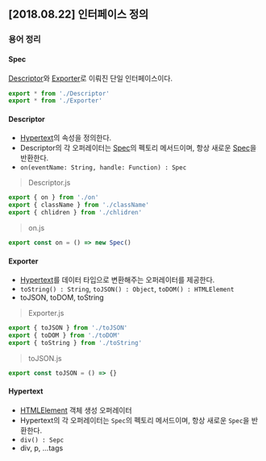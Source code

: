 ## [2018.08.22] 인터페이스 정의
### 용어 정리
#### Spec
[Descriptor](#Descriptor)와 [Exporter](#Exporter)로 이뤄진 단일 인터페이스이다.
```js
export * from './Descriptor'
export * from './Exporter'
```

#### Descriptor
- [Hypertext](#Hypertext)의 속성을 정의한다.
- Descriptor의 각 오퍼레이터는 [Spec](#Spec)의 펙토리 메서드이며, 항상 새로운 [Spec](#Spec)을 반환한다.
- `on(eventName: String, handle: Function) : Spec`

> Descriptor.js
```js
export { on } from './on'
export { className } from './className'
export { chlidren } from './chlidren'
```

> on.js
```js
export const on = () => new Spec()
```

#### Exporter
- [Hypertext](#Hypertext)를 데이터 타입으로 변환해주는 오퍼레이터를 제공한다.
- `toString() : String`, `toJSON() : Object`, `toDOM() : HTMLElement`
- toJSON, toDOM, toString
> Exporter.js
```js
export { toJSON } from './toJSON'
export { toDOM } from './toDOM'
export { toString } from './toString'
```
> toJSON.js
```js
export const toJSON = () => {}
```

#### Hypertext
- [HTMLElement](https://developer.mozilla.org/en-US/docs/Web/API/HTMLElement) 객체 생성 오퍼레이터
- Hypertext의 각 오퍼레이터는 `Spec`의 펙토리 메서드이며, 항상 새로운 `Spec`을 반환한다.
- `div() : Sepc`
- div, p, ...tags